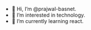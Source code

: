 - 👋 Hi, I’m @prajwal-basnet.
- 👀 I’m interested in technology.  
- 🌱 I’m currently learning react.


<!---
prajwal-basnet1/prajwal-basnet1 is a ✨ special ✨ repository because its `README.md` (this file) appears on your GitHub profile.
You can click the Preview link to take a look at your changes.
--->
